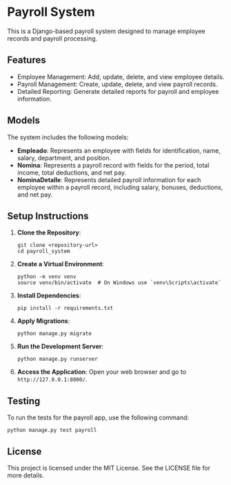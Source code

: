 # Payroll System

This is a Django-based payroll system designed to manage employee records and payroll processing.

## Features

- Employee Management: Add, update, delete, and view employee details.
- Payroll Management: Create, update, delete, and view payroll records.
- Detailed Reporting: Generate detailed reports for payroll and employee information.

## Models

The system includes the following models:

- **Empleado**: Represents an employee with fields for identification, name, salary, department, and position.
- **Nomina**: Represents a payroll record with fields for the period, total income, total deductions, and net pay.
- **NominaDetalle**: Represents detailed payroll information for each employee within a payroll record, including salary, bonuses, deductions, and net pay.

## Setup Instructions

1. **Clone the Repository**:
   ```
   git clone <repository-url>
   cd payroll_system
   ```

2. **Create a Virtual Environment**:
   ```
   python -m venv venv
   source venv/bin/activate  # On Windows use `venv\Scripts\activate`
   ```

3. **Install Dependencies**:
   ```
   pip install -r requirements.txt
   ```

4. **Apply Migrations**:
   ```
   python manage.py migrate
   ```

5. **Run the Development Server**:
   ```
   python manage.py runserver
   ```

6. **Access the Application**:
   Open your web browser and go to `http://127.0.0.1:8000/`.

## Testing

To run the tests for the payroll app, use the following command:
```
python manage.py test payroll
```

## License

This project is licensed under the MIT License. See the LICENSE file for more details.